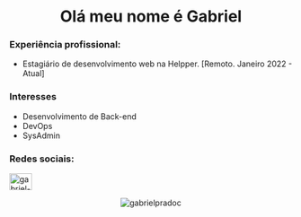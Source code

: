 
<h1 align="center">Olá meu nome é Gabriel</h1>

### Experiência profissional:
* Estagiário de desenvolvimento web na Helpper. [Remoto. Janeiro 2022 - Atual]

### Interesses
* Desenvolvimento de Back-end
* DevOps
* SysAdmin

### Redes sociais:
<p align="left">
<a href="https://linkedin.com/in/gabriel-prado-clepf" target="blank"><img align="center" src="https://raw.githubusercontent.com/rahuldkjain/github-profile-readme-generator/master/src/images/icons/Social/linked-in-alt.svg" alt="gabriel-prado-clepf" height="30" width="40" /></a>
</p>

<p align="center"><img src="https://github-readme-stats.vercel.app/api/top-langs?username=gabrielpradoc&show_icons=true&locale=en&layout=compact" alt="gabrielpradoc" /></p>
